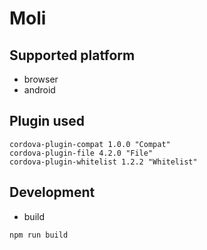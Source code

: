 # Moli


## Supported platform

* browser
* android

## Plugin used

```
cordova-plugin-compat 1.0.0 "Compat"
cordova-plugin-file 4.2.0 "File"
cordova-plugin-whitelist 1.2.2 "Whitelist"
```

## Development
* build
```
npm run build
```

